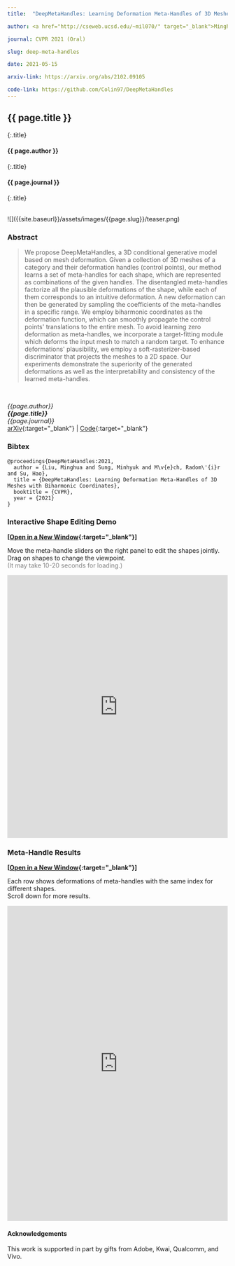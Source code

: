```yaml
---
title:  "DeepMetaHandles: Learning Deformation Meta-Handles of 3D Meshes with Biharmonic Coordinates"

author: <a href="http://cseweb.ucsd.edu/~mil070/" target="_blank">Minghua Liu</a>, <a href="http://mhsung.github.io/" target="_blank">Minhyuk Sung</a>, <a href="https://research.adobe.com/person/radomir-mech/" target="_blank">Radomír Měch</a>, and <a href="http://cseweb.ucsd.edu/~haosu/" target="_blank">Hao Su</a>

journal: CVPR 2021 (Oral)

slug: deep-meta-handles

date: 2021-05-15

arxiv-link: https://arxiv.org/abs/2102.09105

code-link: https://github.com/Colin97/DeepMetaHandles
---
```



## {{ page.title }}
{:.title}
#### {{ page.author }}
{:.title}
#### {{ page.journal }}
{:.title}

<br />
![]({{site.baseurl}}/assets/images/{{page.slug}}/teaser.png)

### Abstract
>We propose DeepMetaHandles, a 3D conditional generative model based on mesh deformation. Given a collection of 3D meshes of a category and their deformation handles (control points), our method learns a set of meta-handles for each shape, which are represented as combinations of the given handles. The disentangled meta-handles factorize all the plausible deformations of the shape, while each of them corresponds to an intuitive deformation. A new deformation can then be generated by sampling the coefficients of the meta-handles in a specific range. We employ biharmonic coordinates as the deformation function, which can smoothly propagate the control points' translations to the entire mesh. To avoid learning zero deformation as meta-handles, we incorporate a target-fitting module which deforms the input mesh to match a random target. To enhance deformations' plausibility, we employ a soft-rasterizer-based discriminator that projects the meshes to a 2D space. Our experiments demonstrate the superiority of the generated deformations as well as the interpretability and consistency of the learned meta-handles.
<br />

*{{page.author}}<br>
**{{page.title}}**<br>
{{page.journal}}*<br>
[arXiv]({{page.arxiv-link}}){:target="_blank"}  | 
[Code]({{page.code-link}}){:target="_blank"}

### Bibtex
```
@proceedings{DeepMetaHandles:2021,
  author = {Liu, Minghua and Sung, Minhyuk and M\v{e}ch, Radom\'{i}r and Su, Hao},
  title = {DeepMetaHandles: Learning Deformation Meta-Handles of 3D Meshes with Biharmonic Coordinates},
  booktitle = {CVPR}, 
  year = {2021}
}
```

### Interactive Shape Editing Demo

**[[Open in a New Window](https://mhsung.github.io/deep-meta-handles-demo/web_demo.html){:target="_blank"}]**

Move the meta-handle sliders on the right panel to edit the shapes jointly.<br>
Drag on shapes to change the viewpoint.<br>
<font color="grey">(It may take 10-20 seconds for loading.)</font>

<p align="center">
<iframe width="100%" height="600px" src="https://mhsung.github.io/deep-meta-handles-demo/web_demo_embed.html" frameborder="0" allowfullscreen></iframe>
</p>


### Meta-Handle Results

**[[Open in a New Window](http://cseweb.ucsd.edu/~mil070/deep_meta_handles_supp_animations.html){:target="_blank"}]**

Each row shows deformations of meta-handles with the same index for different shapes.<br>
Scroll down for more results.

<p align="center">
<iframe width="100%" height="720px" src="https://mhsung.github.io/deep-meta-handles-demo/web_animations_embed.html" frameborder="0" allowfullscreen></iframe>
</p>

#### Acknowledgements
This work is supported in part by gifts from Adobe, Kwai, Qualcomm, and Vivo.

<br />
